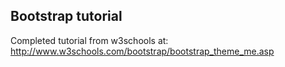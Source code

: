 Bootstrap tutorial
------------------

Completed tutorial from w3schools at:
http://www.w3schools.com/bootstrap/bootstrap_theme_me.asp
